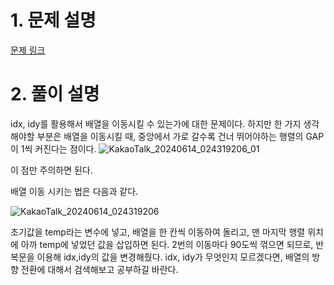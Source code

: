 # 1. 문제 설명

[문제 링크](https://www.codetree.ai/training-field/search/problems/array-rotation-2/description?page=1&pageSize=20&name=%EB%B0%B0%EC%97%B4+%ED%9A%8C%EC%A0%84)

# 2. 풀이 설명

idx, idy를 활용해서 배열을 이동시킬 수 있는가에 대한 문제이다. 
하지만 한 가지 생각해야할 부분은 배열을 이동시킬 때, 중앙에서 가로 갈수록 건너 뛰어야하는 행렬의 GAP이 1씩 커진다는 점이다. 
![KakaoTalk_20240614_024319206_01](https://github.com/dalcheonroadhead/codetree-TILs/assets/102154788/9b7d8903-5c6d-4f1a-ba18-6ac2523b60b1)


이 점만 주의하면 된다. 

배열 이동 시키는 법은 다음과 같다. 

![KakaoTalk_20240614_024319206](https://github.com/dalcheonroadhead/codetree-TILs/assets/102154788/9c962c49-e07a-431d-b7fb-c4f6d2d253bc)

초기값을 temp라는 변수에 넣고, 배열을 한 칸씩 이동하여 돌리고, 맨 마지막 행렬 위치에 아까 temp에 넣었던 값을 삽입하면 된다.
2번의 이동마다 90도씩 꺾으면 되므로,  반복문을 이용해 idx,idy의 값을 변경해줬다. idx, idy가 무엇인지 모르겠다면, 배열의 방향 전환에 대해서 검색해보고 공부하길 바란다. 
